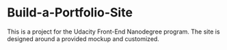 # Build-a-Portfolio-Site

This is a project for the Udacity Front-End Nanodegree program. The site is designed around a provided mockup and customized.



